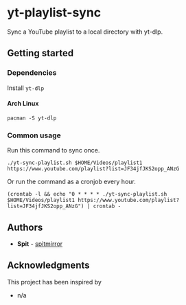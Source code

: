 # yt-playlist-sync
Sync a YouTube playlist to a local directory with yt-dlp.

## Getting started
### Dependencies
Install `yt-dlp`
#### Arch Linux
```
pacman -S yt-dlp
```
### Common usage
Run this command to sync once.
```
./yt-sync-playlist.sh $HOME/Videos/playlist1 https://www.youtube.com/playlist?list=JF34jfJKS2opp_ANzG
```
Or run the command as a cronjob every hour.
```
(crontab -l && echo "0 * * * * ./yt-sync-playlist.sh $HOME/Videos/playlist1 https://www.youtube.com/playlist?list=JF34jfJKS2opp_ANzG") | crontab -
```
## Authors
* **Spit** - [spitmirror](https://github.com/spitmirror)

## Acknowledgments
This project has been inspired by
* n/a
